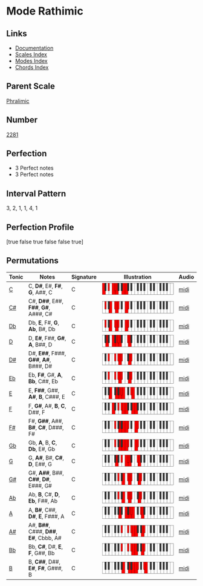 # Mode Rathimic

## Links

- [Documentation](index.md)
- [Scales Index](Scales.md)
- [Modes Index](Modes.md)
- [Chords Index](Chords.md)

## Parent Scale

[Phralimic](ScalePhralimic.md)

## Number

[2281](https://ianring.com/musictheory/scales/2281)

## Perfection

- 3 Perfect notes
- 3 Perfect notes

## Interval Pattern

3, 2, 1, 1, 4, 1

## Perfection Profile

[true false true false false true]

## Permutations

| Tonic | Notes | Signature | Illustration | Audio |
|-------|-------|-----------|--------------|-------|
| [C](ModeCNaturalRathimic.md) | C, **D#**, E#, **F#**, **G**, A##, C | C | ![CNaturalRathimic](ModeCNaturalRathimic.png) | [midi](https://github.com/edipermadi/music/blob/main/docs/ModeCNaturalRathimic.mid?raw=true) |
| [C#](ModeCSharpRathimic.md) | C#, **D##**, E##, **F##**, **G#**, A###, C# | C | ![CSharpRathimic](ModeCSharpRathimic.png) | [midi](https://github.com/edipermadi/music/blob/main/docs/ModeCSharpRathimic.mid?raw=true) |
| [Db](ModeDFlatRathimic.md) | Db, **E**, F#, **G**, **Ab**, B#, Db | C | ![DFlatRathimic](ModeDFlatRathimic.png) | [midi](https://github.com/edipermadi/music/blob/main/docs/ModeDFlatRathimic.mid?raw=true) |
| [D](ModeDNaturalRathimic.md) | D, **E#**, F##, **G#**, **A**, B##, D | C | ![DNaturalRathimic](ModeDNaturalRathimic.png) | [midi](https://github.com/edipermadi/music/blob/main/docs/ModeDNaturalRathimic.mid?raw=true) |
| [D#](ModeDSharpRathimic.md) | D#, **E##**, F###, **G##**, **A#**, B###, D# | C | ![DSharpRathimic](ModeDSharpRathimic.png) | [midi](https://github.com/edipermadi/music/blob/main/docs/ModeDSharpRathimic.mid?raw=true) |
| [Eb](ModeEFlatRathimic.md) | Eb, **F#**, G#, **A**, **Bb**, C##, Eb | C | ![EFlatRathimic](ModeEFlatRathimic.png) | [midi](https://github.com/edipermadi/music/blob/main/docs/ModeEFlatRathimic.mid?raw=true) |
| [E](ModeENaturalRathimic.md) | E, **F##**, G##, **A#**, **B**, C###, E | C | ![ENaturalRathimic](ModeENaturalRathimic.png) | [midi](https://github.com/edipermadi/music/blob/main/docs/ModeENaturalRathimic.mid?raw=true) |
| [F](ModeFNaturalRathimic.md) | F, **G#**, A#, **B**, **C**, D##, F | C | ![FNaturalRathimic](ModeFNaturalRathimic.png) | [midi](https://github.com/edipermadi/music/blob/main/docs/ModeFNaturalRathimic.mid?raw=true) |
| [F#](ModeFSharpRathimic.md) | F#, **G##**, A##, **B#**, **C#**, D###, F# | C | ![FSharpRathimic](ModeFSharpRathimic.png) | [midi](https://github.com/edipermadi/music/blob/main/docs/ModeFSharpRathimic.mid?raw=true) |
| [Gb](ModeGFlatRathimic.md) | Gb, **A**, B, **C**, **Db**, E#, Gb | C | ![GFlatRathimic](ModeGFlatRathimic.png) | [midi](https://github.com/edipermadi/music/blob/main/docs/ModeGFlatRathimic.mid?raw=true) |
| [G](ModeGNaturalRathimic.md) | G, **A#**, B#, **C#**, **D**, E##, G | C | ![GNaturalRathimic](ModeGNaturalRathimic.png) | [midi](https://github.com/edipermadi/music/blob/main/docs/ModeGNaturalRathimic.mid?raw=true) |
| [G#](ModeGSharpRathimic.md) | G#, **A##**, B##, **C##**, **D#**, E###, G# | C | ![GSharpRathimic](ModeGSharpRathimic.png) | [midi](https://github.com/edipermadi/music/blob/main/docs/ModeGSharpRathimic.mid?raw=true) |
| [Ab](ModeAFlatRathimic.md) | Ab, **B**, C#, **D**, **Eb**, F##, Ab | C | ![AFlatRathimic](ModeAFlatRathimic.png) | [midi](https://github.com/edipermadi/music/blob/main/docs/ModeAFlatRathimic.mid?raw=true) |
| [A](ModeANaturalRathimic.md) | A, **B#**, C##, **D#**, **E**, F###, A | C | ![ANaturalRathimic](ModeANaturalRathimic.png) | [midi](https://github.com/edipermadi/music/blob/main/docs/ModeANaturalRathimic.mid?raw=true) |
| [A#](ModeASharpRathimic.md) | A#, **B##**, C###, **D##**, **E#**, Cbbb, A# | C | ![ASharpRathimic](ModeASharpRathimic.png) | [midi](https://github.com/edipermadi/music/blob/main/docs/ModeASharpRathimic.mid?raw=true) |
| [Bb](ModeBFlatRathimic.md) | Bb, **C#**, D#, **E**, **F**, G##, Bb | C | ![BFlatRathimic](ModeBFlatRathimic.png) | [midi](https://github.com/edipermadi/music/blob/main/docs/ModeBFlatRathimic.mid?raw=true) |
| [B](ModeBNaturalRathimic.md) | B, **C##**, D##, **E#**, **F#**, G###, B | C | ![BNaturalRathimic](ModeBNaturalRathimic.png) | [midi](https://github.com/edipermadi/music/blob/main/docs/ModeBNaturalRathimic.mid?raw=true) |
